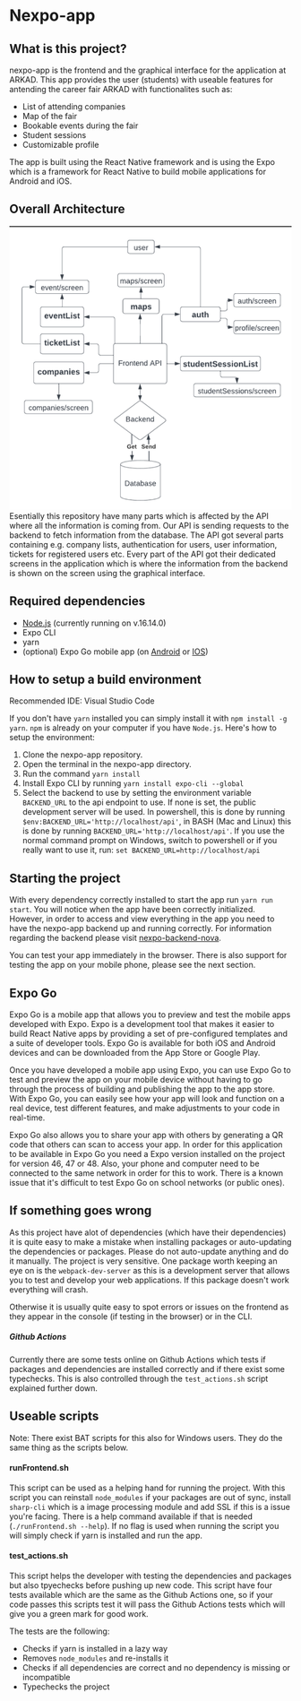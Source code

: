 # Nexpo-app

## What is this project?

nexpo-app is the frontend and the graphical interface for the application at ARKAD. This app provides the user (students) with useable features for antending the career fair ARKAD with functionalites such as:

* List of attending companies
* Map of the fair
* Bookable events during the fair
* Student sessions
* Customizable profile

The app is built using the React Native framework and is using the Expo which is a framework for React Native to build mobile applications for Android and iOS.

## Overall Architecture
![UML](./assets/ARKAD-nexpoapp.png)
Esentially this repository have many parts which is affected by the API where all the information is coming from. Our API is sending requests to the backend to fetch information from the database. The API got several parts containing e.g. company lists, authentication for users, user information, tickets for registered users etc. Every part of the API got their dedicated screens in the application which is where the information from the backend is shown on the screen using the graphical interface.  

## Required dependencies

- [Node.js](https://nodejs.org/en/download/) (currently running on v.16.14.0)
- Expo CLI
- yarn
- (optional) Expo Go mobile app (on [Android](https://play.google.com/store/apps/details?id=host.exp.exponent&hl=en&gl=US) or [IOS](https://apps.apple.com/us/app/expo-go/id982107779))

## How to setup a build environment

Recommended IDE: Visual Studio Code

If you don't have `yarn` installed you can simply install it with `npm install -g yarn`. `npm` is already on your computer if you have `Node.js`.
Here's how to setup the environment:

1. Clone the nexpo-app repository.
2. Open the terminal in the nexpo-app directory.
3. Run the command `yarn install`
4. Install Expo CLI by running `yarn install expo-cli --global`
5. Select the backend to use by setting the environment variable `BACKEND_URL` to the api endpoint to use. If none is set, the public development server will be used. In powershell, this is done by running `$env:BACKEND_URL='http://localhost/api'`, in BASH (Mac and Linux) this is done by running `BACKEND_URL='http://localhost/api'`. If you use the normal command prompt on Windows, switch to powershell or if you really want to use it, run: `set BACKEND_URL=http://localhost/api`

## Starting the project

With every dependency correctly installed to start the app run `yarn run start`. You will notice when the app have been correctly initialized. However, in order to access and view everything in the app you need to have the nexpo-app backend up and running correctly. For information regarding the backend please visit [nexpo-backend-nova](https://github.com/careerfairsystems/nexpo-backend-nova).

You can test your app immediately in the browser. There is also support for testing the app on your mobile phone, please see the next section.

## Expo Go

Expo Go is a mobile app that allows you to preview and test the mobile apps developed with Expo. Expo is a development tool that makes it easier to build React Native apps by providing a set of pre-configured templates and a suite of developer tools. Expo Go is available for both iOS and Android devices and can be downloaded from the App Store or Google Play.

Once you have developed a mobile app using Expo, you can use Expo Go to test and preview the app on your mobile device without having to go through the process of building and publishing the app to the app store. With Expo Go, you can easily see how your app will look and function on a real device, test different features, and make adjustments to your code in real-time.

Expo Go also allows you to share your app with others by generating a QR code that others can scan to access your app. In order for this application to be available in Expo Go you need a Expo version installed on the project for version 46, 47 or 48. Also, your phone and computer need to be connected to the same network in order for this to work. There is a known issue that it's difficult to test Expo Go on school networks (or public ones).

## If something goes wrong

As this project have alot of dependencies (which have their dependencies) it is quite easy to make a mistake when installing packages or auto-updating the dependencies or packages. Please do not auto-update anything and do it manually. The project is very sensitive. One package worth keeping an eye on is the `webpack-dev-server` as this is a development server that allows you to test and develop your web applications. If this package doesn't work everything will crash.

Otherwise it is usually quite easy to spot errors or issues on the frontend as they appear in the console (if testing in the browser) or in the CLI.

##### Github Actions

Currently there are some tests online on Github Actions which tests if packages and dependencies are installed correctly and if there exist some typechecks. This is also controlled through the `test_actions.sh` script explained further down.

## Useable scripts

Note: There exist BAT scripts for this also for Windows users. They do the same thing as the scripts below.

#### runFrontend.sh

This script can be used as a helping hand for running the project. With this script you can reinstall `node_modules` if your packages are out of sync, install `sharp-cli` which is a image processing module and add SSL if this is a issue you're facing. There is a help command available if that is needed (`./runFrontend.sh --help`). If no flag is used when running the script you will simply check if yarn is installed and run the app.

#### test_actions.sh

This script helps the developer with testing the dependencies and packages but also tpyechecks before pushing up new code. This script have four tests available which are the same as the Github Actions one, so if your code passes this scripts test it will pass the Github Actions tests which will give you a green mark for good work.

The tests are the following:

* Checks if yarn is installed in a lazy way
* Removes `node_modules` and re-installs it
* Checks if all dependencies are correct and no dependency is missing or incompatible
* Typechecks the project
